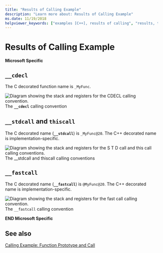 ```yaml
---
title: "Results of Calling Example"
description: "Learn more about: Results of Calling Example"
ms.date: 11/19/2018
helpviewer_keywords: ["examples [C++], results of calling", "results, thiscall call", "results, __fastcall keyword call", "results, __cdecl call", "results, __stdcall call"]
---
```

# Results of Calling Example

**Microsoft Specific**

## `__cdecl`

The C decorated function name is `_MyFunc`.

![Diagram showing the stack and registers for the CDECL calling convention.](../cpp/media/vc37i01.gif "CDECL calling convention") <br/>
The **`__cdecl`** calling convention

## `__stdcall` and `thiscall`

The C decorated name (**`__stdcall`**) is `_MyFunc@20`. The C++ decorated name is implementation-specific.

![Diagram showing the stack and registers for the S T D call and this call calling conventions.](../cpp/media/vc37i02.gif)<br/>
The __stdcall and thiscall calling conventions

## `__fastcall`

The C decorated name (**`__fastcall`**) is `@MyFunc@20`. The C++ decorated name is implementation-specific.

![Diagram showing the stack and registers for the fast call calling convention.](../cpp/media/vc37i03.gif)<br/>
The `__fastcall` calling convention

**END Microsoft Specific**

## See also

[Calling Example: Function Prototype and Call](../cpp/calling-example-function-prototype-and-call.md)
